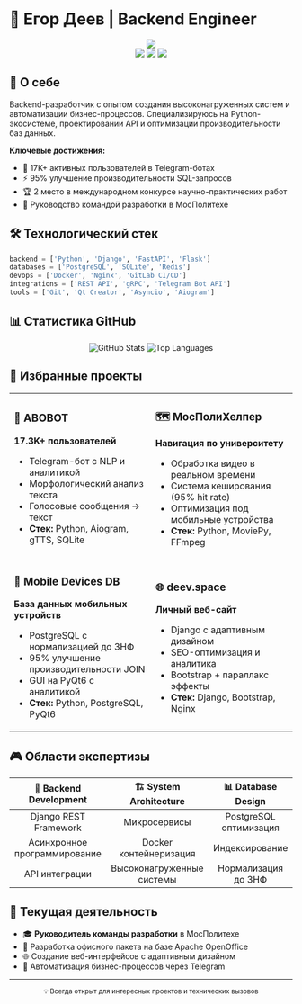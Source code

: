 # 👋 Егор Деев | Backend Engineer

<div align="center">
  <img src="https://readme-typing-svg.herokuapp.com/?lines=Backend+Engineer;Python+%26+Django+Specialist;High-Load+Systems+Developer;Always+building+something+new&center=true&size=25"/>
</div>

<div align="center">
  <a href="https://deev.space"><img src="https://img.shields.io/badge/Website-deev.space-blue?style=for-the-badge&logo=web&logoColor=white"/></a>
  <a href="https://t.me/Egor_Deev"><img src="https://img.shields.io/badge/Telegram-@Egor__Deev-2CA5E0?style=for-the-badge&logo=telegram&logoColor=white"/></a>
  <a href="mailto:egor@deev.space"><img src="https://img.shields.io/badge/Email-egor@deev.space-D14836?style=for-the-badge&logo=gmail&logoColor=white"/></a>
</div>

## 🚀 О себе

Backend-разработчик с опытом создания высоконагруженных систем и автоматизации бизнес-процессов. Специализируюсь на Python-экосистеме, проектировании API и оптимизации производительности баз данных.

**Ключевые достижения:**
- 🎯 17K+ активных пользователей в Telegram-ботах
- ⚡ 95% улучшение производительности SQL-запросов
- 🏆 2 место в международном конкурсе научно-практических работ
- 👥 Руководство командой разработки в МосПолитехе

## 🛠 Технологический стек

```python
backend = ['Python', 'Django', 'FastAPI', 'Flask']
databases = ['PostgreSQL', 'SQLite', 'Redis']
devops = ['Docker', 'Nginx', 'GitLab CI/CD']
integrations = ['REST API', 'gRPC', 'Telegram Bot API']
tools = ['Git', 'Qt Creator', 'Asyncio', 'Aiogram']
```

## 📊 Статистика GitHub

<div align="center">
  <img src="https://github-readme-stats.vercel.app/api?username=EDeev&show_icons=true&theme=dark&hide_border=true" alt="GitHub Stats"/>
  <img src="https://github-readme-stats.vercel.app/api/top-langs/?username=EDeev&layout=compact&theme=dark&hide_border=true" alt="Top Languages"/>
</div>

## 🎯 Избранные проекты

<table>
<tr>
<td width="50%">

### 🤖 ABOBOT
**17.3K+ пользователей**
- Telegram-бот с NLP и аналитикой
- Морфологический анализ текста
- Голосовые сообщения → текст
- **Стек:** Python, Aiogram, gTTS, SQLite

</td>
<td width="50%">

### 🗺️ МосПолиХелпер
**Навигация по университету**
- Обработка видео в реальном времени
- Система кеширования (95% hit rate)
- Оптимизация под мобильные устройства
- **Стек:** Python, MoviePy, FFmpeg

</td>
</tr>
<tr>
<td width="50%">

### 📱 Mobile Devices DB
**База данных мобильных устройств**
- PostgreSQL с нормализацией до 3НФ
- 95% улучшение производительности JOIN
- GUI на PyQt6 с аналитикой
- **Стек:** Python, PostgreSQL, PyQt6

</td>
<td width="50%">

### 🌐 deev.space
**Личный веб-сайт**
- Django с адаптивным дизайном
- SEO-оптимизация и аналитика
- Bootstrap + параллакс эффекты
- **Стек:** Django, Bootstrap, Nginx

</td>
</tr>
</table>

## 🎮 Области экспертизы

<div align="center">

| 🔧 Backend Development | 🏗️ System Architecture | 📊 Database Design |
|:---:|:---:|:---:|
| Django REST Framework | Микросервисы | PostgreSQL оптимизация |
| Асинхронное программирование | Docker контейнеризация | Индексирование |
| API интеграции | Высоконагруженные системы | Нормализация до 3НФ |

</div>

## 🌟 Текущая деятельность

- 🎓 **Руководитель команды разработки** в МосПолитехе
- 🔬 Разработка офисного пакета на базе Apache OpenOffice
- 🌐 Создание веб-интерфейсов с адаптивным дизайном
- 🤖 Автоматизация бизнес-процессов через Telegram

---

<div align="center">
  <sub>💡 Всегда открыт для интересных проектов и технических вызовов</sub>
</div>
